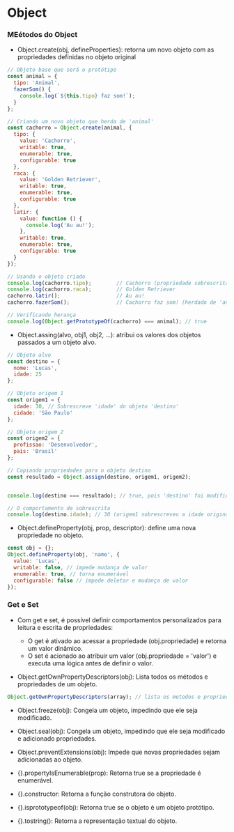 # Object

### MEétodos do Object

* Object.create(obj, defineProperties): retorna um novo objeto com as propriedades definidas no objeto original
```javascript
// Objeto base que será o protótipo
const animal = {
  tipo: 'Animal',
  fazerSom() {
    console.log(`${this.tipo} faz som!`);
  }
};

// Criando um novo objeto que herda de 'animal'
const cachorro = Object.create(animal, {
  tipo: { 
    value: 'Cachorro', 
    writable: true, 
    enumerable: true, 
    configurable: true 
  },
  raca: { 
    value: 'Golden Retriever', 
    writable: true, 
    enumerable: true, 
    configurable: true 
  },
  latir: { 
    value: function () { 
      console.log('Au au!'); 
    },
    writable: true,
    enumerable: true,
    configurable: true
  }
});

// Usando o objeto criado
console.log(cachorro.tipo);        // Cachorro (propriedade sobrescrita)
console.log(cachorro.raca);        // Golden Retriever
cachorro.latir();                  // Au au!
cachorro.fazerSom();               // Cachorro faz som! (herdado de 'animal')

// Verificando herança
console.log(Object.getPrototypeOf(cachorro) === animal); // true
```

* Object.assing(alvo, obj1, obj2, ...): atribui os valores dos objetos passados a um objeto alvo.

```javascript
// Objeto alvo
const destino = {
  nome: 'Lucas',
  idade: 25
};

// Objeto origem 1
const origem1 = {
  idade: 30, // Sobrescreve 'idade' do objeto 'destino'
  cidade: 'São Paulo'
};

// Objeto origem 2
const origem2 = {
  profissao: 'Desenvolvedor',
  pais: 'Brasil'
};

// Copiando propriedades para o objeto destino
const resultado = Object.assign(destino, origem1, origem2);


console.log(destino === resultado); // true, pois 'destino' foi modificado diretamente

// O comportamento de sobrescrita
console.log(destino.idade); // 30 (origem1 sobrescreveu a idade original)
```

 * Object.defineProperty(obj, prop, descriptor): define uma nova propriedade no objeto.

```javascript
const obj = {};
Object.defineProperty(obj, 'name', {
  value: 'Lucas',
  writable: false, // impede mudança de valor
  enumerable: true, // torna enumerável
  configurable: false // impede deletar e mudança de valor
});
```

 ### Get e Set

 * Com get e set, é possível definir comportamentos personalizados para leitura e escrita de propriedades:

    * O get é ativado ao acessar a propriedade (obj.propriedade) e retorna um valor dinâmico.
    * O set é acionado ao atribuir um valor (obj.propriedade = 'valor') e executa uma lógica antes de definir o valor.


 * Object.getOwnPropertyDescriptors(obj): Lista todos os métodos e propriedades de um objeto.

```javascript
Object.getOwnPropertyDescriptors(array); // lista os metodos e propriedades da array.
```

* Object.freeze(obj): Congela um objeto, impedindo que ele seja modificado.

* Object.seal(obj): Congela um objeto, impedindo que ele seja modificado e adicionado propriedades.

* Object.preventExtensions(obj): Impede que novas propriedades sejam adicionadas ao objeto.

* {}.propertyIsEnumerable(prop): Retorna true se a propriedade é enumerável.

* {}.constructor: Retorna a função construtora do objeto.

* {}.isprototypeof(obj): Retorna true se o objeto é um objeto protótipo.

* {}.tostring(): Retorna a representação textual do objeto.


